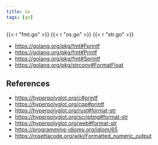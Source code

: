 ```yaml
---
title: Go
tags: [go]
---
```


{{< r "fmt.go" >}}
{{< r "os.go" >}}
{{< r "str.go" >}}

- <https://golang.org/pkg/fmt#Fprintf>
- <https://golang.org/pkg/fmt#Printf>
- <https://golang.org/pkg/fmt#Sprintf>
- <https://golang.org/pkg/strconv#FormatFloat>

## References

- <https://hyperpolyglot.org/c#printf>
- <https://hyperpolyglot.org/cpp#printf>
- <https://hyperpolyglot.org/rust#format-str>
- <https://hyperpolyglot.org/scripting#format-str>
- <https://hyperpolyglot.org/web#format-str>
- <https://programming-idioms.org/idiom/65>
- <https://rosettacode.org/wiki/Formatted_numeric_output>
